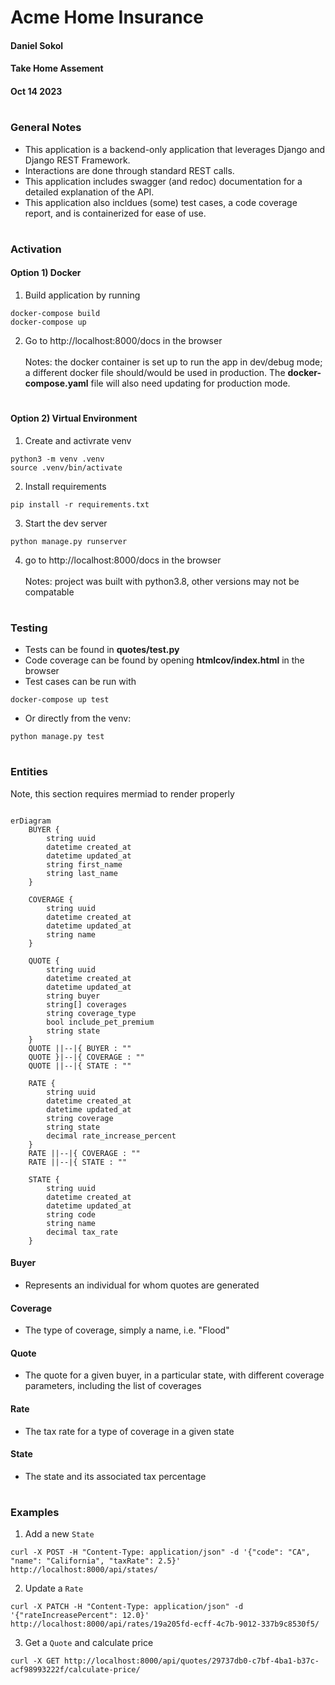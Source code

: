 # Acme Home Insurance
#### Daniel Sokol
#### Take Home Assement
#### Oct 14 2023

#
### General Notes
- This application is a backend-only application that leverages Django and Django REST Framework. 
- Interactions are done through standard REST calls.
- This application includes swagger (and redoc) documentation for a detailed explanation of the API.
- This application also incldues (some) test cases, a code coverage report, and is containerized for ease of use.

#
### Activation
#### Option 1) Docker
1) Build application by running 
```
docker-compose build
docker-compose up
```
2) Go to http://localhost:8000/docs in the browser
<br><br>
Notes: the docker container is set up to run the app in dev/debug mode; a different docker file should/would be used in production. The **docker-compose.yaml** file will also need updating for production mode.

#
#### Option 2) Virtual Environment
1) Create and activrate venv 
```
python3 -m venv .venv
source .venv/bin/activate
```
2) Install requirements 
```
pip install -r requirements.txt
```
3) Start the dev server 
```
python manage.py runserver
```
4) go to http://localhost:8000/docs in the browser
<br><br>
Notes: project was built with python3.8, other versions may not be compatable

#
### Testing
- Tests can be found in **quotes/test.py**
- Code coverage can be found by opening **htmlcov/index.html** in the browser
- Test cases can be run with
```
docker-compose up test
```
- Or directly from the venv: 
```
python manage.py test
```

#
### Entities
Note, this section requires mermiad to render properly
```mermaid

erDiagram
    BUYER {
        string uuid
        datetime created_at
        datetime updated_at
        string first_name
        string last_name
    }

    COVERAGE {
        string uuid
        datetime created_at
        datetime updated_at
        string name
    }

    QUOTE {
        string uuid
        datetime created_at
        datetime updated_at
        string buyer
        string[] coverages
        string coverage_type
        bool include_pet_premium
        string state
    }
    QUOTE ||--|{ BUYER : ""
    QUOTE }|--|{ COVERAGE : ""
    QUOTE ||--|{ STATE : ""

    RATE {
        string uuid
        datetime created_at
        datetime updated_at
        string coverage
        string state
        decimal rate_increase_percent
    }
    RATE ||--|{ COVERAGE : ""
    RATE ||--|{ STATE : ""

    STATE {        
        string uuid
        datetime created_at
        datetime updated_at
        string code
        string name
        decimal tax_rate
    }
```

#### Buyer
- Represents an individual for whom quotes are generated
#### Coverage
- The type of coverage, simply a name, i.e. "Flood"
#### Quote
- The quote for a given buyer, in a particular state, with different coverage parameters, including the list of coverages
#### Rate
- The tax rate for a type of coverage in a given state
#### State
- The state and its associated tax percentage

#
### Examples
1) Add a new `State`
```
curl -X POST -H "Content-Type: application/json" -d '{"code": "CA", "name": "California", "taxRate": 2.5}' http://localhost:8000/api/states/
```
2) Update a `Rate`
```
curl -X PATCH -H "Content-Type: application/json" -d '{"rateIncreasePercent": 12.0}' http://localhost:8000/api/rates/19a205fd-ecff-4c7b-9012-337b9c8530f5/
```
3) Get a `Quote` and calculate price
```
curl -X GET http://localhost:8000/api/quotes/29737db0-c7bf-4ba1-b37c-acf98993222f/calculate-price/
```
